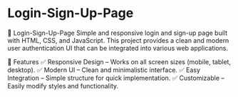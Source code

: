 # Login-Sign-Up-Page

🚀 Login-Sign-Up-Page
Simple and responsive login and sign-up page built with HTML, CSS, and JavaScript.
This project provides a clean and modern user authentication UI that can be integrated into various web applications.

🌟 Features
✅ Responsive Design – Works on all screen sizes (mobile, tablet, desktop).
✅ Modern UI – Clean and minimalistic interface.
✅ Easy Integration – Simple structure for quick implementation.
✅ Customizable – Easily modify styles and functionality.

